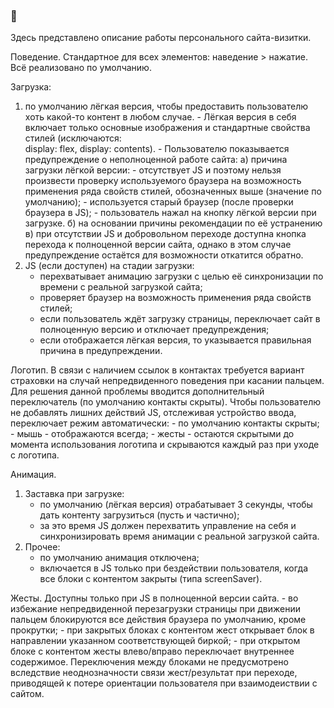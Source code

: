 ### 👋

Здесь представлено описание работы персонального сайта-визитки.

Поведение.
Стандартное для всех элементов: наведение > нажатие. Всё реализовано по умолчанию.

Загрузка:
1. по умолчанию лёгкая версия, чтобы предоставить пользователю хоть какой-то контент в любом случае.
		- Лёгкая версия в себя включает только основные изображения и стандартные свойства стилей (исключаются:  
			display: flex, display: contents). 
		- Пользователю показывается предупреждение о неполноценной работе сайта:
			а) причина загрузки лёгкой версии: 
				- отсутствует JS и поэтому нельзя произвести проверку используемого
					браузера на возможность применения ряда свойств стилей, обозначенных выше (значение по умолчанию);
				- используется старый браузер (после проверки браузера в JS);
				- пользователь нажал на кнопку лёгкой версии при загрузке.
			б) на основании причины рекомендации по её устранению
			в) при отсутствии JS и добровольном переходе доступна кнопка перехода к полноценной версии сайта,
				однако в этом случае предупреждение остаётся для возможности откатится обратно.
2. JS (если доступен) на стадии загрузки:
	- перехватывает анимацию загрузки с целью её синхронизации по времени с реальной загрузкой сайта;
	- проверяет браузер на возможность применения ряда свойств стилей;
	- если пользователь ждёт загрузку страницы, переключает сайт в полноценную версию и отключает предупреждения;
	- если отображается лёгкая версия, то указывается правильная причина в предупреждении.

Логотип. 
В связи с наличием ссылок в контактах требуется вариант страховки на случай непредвиденного поведения при касании пальцем.
Для решения данной проблемы вводится дополнительный переключатель (по умолчанию контакты скрыты). Чтобы пользователю 
не добавлять лишних действий JS, отслеживая устройство ввода, переключает режим автоматически: 
	- по умолчанию контакты скрыты;
	- мышь - отображаются всегда;
	- жесты - остаются скрытыми до момента использования логотипа и скрываются каждый раз при уходе с логотипа. 

Анимация.
1. Заставка при загрузке: 
	- по умолчанию (лёгкая версия) отрабатывает 3 секунды, чтобы дать контенту загрузиться (пусть и частично); 
	- за это время	JS должен перехватить управление на себя и синхронизировать время анимации с реальной загрузкой сайта.
2. Прочее:
	- по умолчанию анимация отключена;
	- включается в JS только при бездействии пользователя, когда все блоки с контентом закрыты (типа screenSaver).

Жесты.
Доступны только при JS в полноценной версии сайта.
	- во избежание непредвиденной перезагрузки страницы при движении пальцем блокируются все действия браузера по умолчанию, 
		кроме прокрутки; 
	- при закрытых блоках с контентом жест открывает блок в направлении указанном соответствующей биркой;
	- при открытом блоке с контентом жесты влево/вправо переключает внутреннее содержимое. Переключения между блоками не 
		предусмотрено вследствие неоднозначности связи жест/результат при переходе, приводящей к потере ориентации пользователя
		при взаимодеиствии с сайтом.


